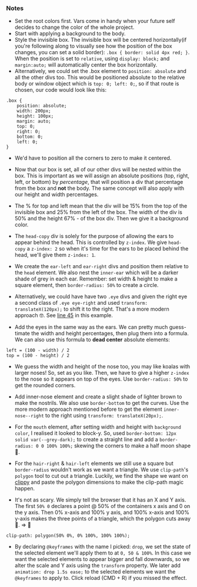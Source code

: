 ### Notes

* Set the root colors first. Vars come in handy when your future self decides to change the color of the whole project.
* Start with applying a background to the body.
* Style the invisible box. The invisible box will be centered horizontally(if you're following along to visually see how the position of the box changes, you can set a solid border): `.box { border: solid 4px red; }`. When the position is set to `relative`, using `display: block;` and `margin:auto;` will automatically center the box horizontally.
* Alternatively, we could set the .box element to `position: absolute` and all the other divs too. This would be positioned absolute to the relative body or window object which is `top: 0; left: 0;`, so if that route is chosen, our code would look like this:

```
.box {
	position: absolute;
	width: 200px;
	height: 100px;
	margin: auto;
	top: 0;
	right: 0;
	bottom: 0;
	left: 0;
}
```

* We'd have to position all the corners to zero to make it centered.

* Now that our box is set, all of our other divs will be nested within the box. This is important as we will assign an absolute positions (top, right, left, or bottom) by *percentage*, that will position a div that percentage from the box and **not** the body. The same concept will also apply with our height and width percentages.
* The % for top and left mean that the div will be 15% from the top of the invisible box and 25% from the left of the box. The width of the div is 50% and the height 67% - of the box div. Then we give it a background color.
* The `head-copy` div is solely for the purpose of allowing the ears to appear behind the head. This is controlled by `z-index`. We give `head-copy` a `z-index: 2` so when it's time for the ears to be placed behind the head, we'll give them `z-index: 1`.
* We create the `ear-left` and `ear-right` divs and position them relative to the `head` element. We also nest the `inner-ear` which will be a darker shade of grey in each ear. Remember: set width & height to make a square element, then `border-radius: 50%` to create a circle.
* Alternatively, we could have have two `.eye` divs and given the right eye a second class of `.eye eye-right` and used `transform: translateX(120px);` to shift it to the right. That's a more modern approach 🤓. See [line 45](https://github.com/mostmojo/bear-ui/blob/master/style.css) in this example.
* Add the eyes in the same way as the ears. We can pretty much guess-timate the width and height percentages, then plug them into a formula. We can also use this formula to **dead center** absolute elements:
```
left = (100 - width) / 2
top = (100 - height) / 2
```
* We guess the width and height of the nose too, you may like koalas with larger noses! So, set as you like. Then, we have to give a higher `z-index` to the nose so it appears on top of the eyes. Use `border-radius: 50%` to get the rounded corners.
* Add inner-nose element and create a slight shade of lighter brown to make the nostrils. We also use `border-bottom` to get the curves. Use the more modern approach mentioned before to get the element `inner-nose--right` to the right using `transform: translateX(20px);`.
* For the `mouth` element, after setting width and height with `background color`, I realised it looked to block-y. So, used `border-bottom: 12px solid var(--grey-dark);` to create a straight line and add a `border-radius: 0 0 100% 100%;` skewing the corners to make a half moon shape 🌙.
* For the `hair-right` & `hair-left` elements we still use a square but `border-radius` wouldn't work as we want a triangle. We use `clip-path`'s `polygon` tool to cut out a triangle. Luckily, we find the shape we want on [clippy](https://bennettfeely.com/clippy/) and paste the polygon dimensions to make the clip-path magic happen.

* It's not as scary. We simply tell the browser that it has an X and Y axis. The first `50% 0` declares a point @ 50% of the containers x axis and 0 on the y axis. Then 0% x-axis and 100% y axis, and 100% x-axis and 100% y-axis makes the three points of a triangle, which the polygon cuts away 🙂. => 🔺

```
clip-path: polygon(50% 0%, 0% 100%, 100% 100%);
```
* By declaring `@keyframes` with the name I picked: `drop`, we set the state of the selected element we'll apply them to at `0, 50 & 100%`. In this case we want the selected elements to appear bigger and fall downwards, so we alter the scale and Y axis using the `transform` property. We later add `animation: drop 1.5s ease;` to the selected elements we want the `@keyframes` to apply to. Click reload (CMD + R) if you missed the effect.
